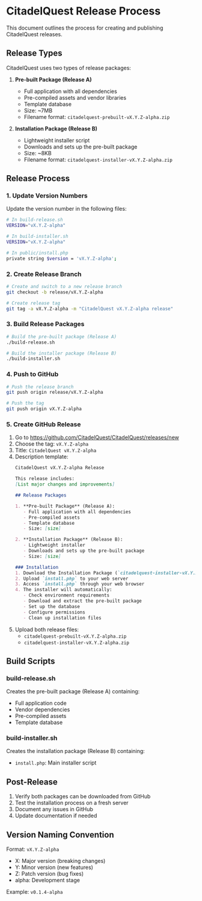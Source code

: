 # CitadelQuest Release Process

This document outlines the process for creating and publishing CitadelQuest releases.

## Release Types

CitadelQuest uses two types of release packages:

1. **Pre-built Package (Release A)**
   - Full application with all dependencies
   - Pre-compiled assets and vendor libraries
   - Template database
   - Size: ~7MB
   - Filename format: `citadelquest-prebuilt-vX.Y.Z-alpha.zip`

2. **Installation Package (Release B)**
   - Lightweight installer script
   - Downloads and sets up the pre-built package
   - Size: ~8KB
   - Filename format: `citadelquest-installer-vX.Y.Z-alpha.zip`

## Release Process

### 1. Update Version Numbers

Update the version number in the following files:
```bash
# In build-release.sh
VERSION="vX.Y.Z-alpha"

# In build-installer.sh
VERSION="vX.Y.Z-alpha"

# In public/install.php
private string $version = 'vX.Y.Z-alpha';
```

### 2. Create Release Branch

```bash
# Create and switch to a new release branch
git checkout -b release/vX.Y.Z-alpha

# Create release tag
git tag -a vX.Y.Z-alpha -m "CitadelQuest vX.Y.Z-alpha release"
```

### 3. Build Release Packages

```bash
# Build the pre-built package (Release A)
./build-release.sh

# Build the installer package (Release B)
./build-installer.sh
```

### 4. Push to GitHub

```bash
# Push the release branch
git push origin release/vX.Y.Z-alpha

# Push the tag
git push origin vX.Y.Z-alpha
```

### 5. Create GitHub Release

1. Go to https://github.com/CitadelQuest/CitadelQuest/releases/new
2. Choose the tag: `vX.Y.Z-alpha`
3. Title: `CitadelQuest vX.Y.Z-alpha`
4. Description template:
   ```markdown
   CitadelQuest vX.Y.Z-alpha Release

   This release includes:
   [List major changes and improvements]

   ## Release Packages

   1. **Pre-built Package** (Release A):
      - Full application with all dependencies
      - Pre-compiled assets
      - Template database
      - Size: [size]

   2. **Installation Package** (Release B):
      - Lightweight installer
      - Downloads and sets up the pre-built package
      - Size: [size]

   ### Installation
   1. Download the Installation Package (`citadelquest-installer-vX.Y.Z-alpha.zip`)
   2. Upload `install.php` to your web server
   3. Access `install.php` through your web browser
   4. The installer will automatically:
      - Check environment requirements
      - Download and extract the pre-built package
      - Set up the database
      - Configure permissions
      - Clean up installation files
   ```
5. Upload both release files:
   - `citadelquest-prebuilt-vX.Y.Z-alpha.zip`
   - `citadelquest-installer-vX.Y.Z-alpha.zip`

## Build Scripts

### build-release.sh
Creates the pre-built package (Release A) containing:
- Full application code
- Vendor dependencies
- Pre-compiled assets
- Template database

### build-installer.sh
Creates the installation package (Release B) containing:
- `install.php`: Main installer script

## Post-Release

1. Verify both packages can be downloaded from GitHub
2. Test the installation process on a fresh server
3. Document any issues in GitHub
4. Update documentation if needed

## Version Naming Convention

Format: `vX.Y.Z-alpha`
- X: Major version (breaking changes)
- Y: Minor version (new features)
- Z: Patch version (bug fixes)
- alpha: Development stage

Example: `v0.1.4-alpha`
